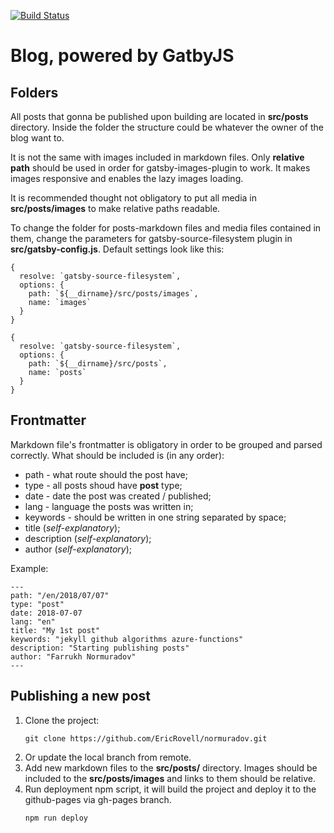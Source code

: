 [![Build Status](https://dev.azure.com/normuradov0143/normuradov/_apis/build/status/pharrukh.normuradov?branchName=master)](https://dev.azure.com/normuradov0143/normuradov/_build/latest?definitionId=2&branchName=master)

# Blog, powered by GatbyJS

## Folders

All posts that gonna be published upon building are located in **src/posts** directory. Inside the folder the structure could be whatever the owner of the blog want to.

It is not the same with images included in markdown files. Only **relative path** should be used in order for gatsby-images-plugin to work. It makes images responsive and enables the lazy images loading.

It is recommended thought not obligatory to put all media in **src/posts/images** to make relative paths readable.

To change the folder for posts-markdown files and media files contained in them, change the parameters for gatsby-source-filesystem plugin in **src/gatsby-config.js**. Default settings look like this:

```
{
  resolve: `gatsby-source-filesystem`,
  options: {
    path: `${__dirname}/src/posts/images`,
    name: `images`
  }
}
```

```
{
  resolve: `gatsby-source-filesystem`,
  options: {
    path: `${__dirname}/src/posts`,
    name: `posts`
  }
}
```

## Frontmatter

Markdown file's frontmatter is obligatory in order to be grouped and parsed correctly. What should be included is (in any order):

- path - what route should the post have;
- type - all posts shoud have **post** type;
- date - date the post was created / published;
- lang - language the posts was written in;
- keywords - should be written in one string separated by space;
- title (*self-explanatory*);
- description (*self-explanatory*);
- author (*self-explanatory*);

Example:

```
---
path: "/en/2018/07/07"
type: "post"
date: 2018-07-07
lang: "en"
title: "My 1st post"
keywords: "jekyll github algorithms azure-functions"
description: "Starting publishing posts"
author: "Farrukh Normuradov"
---
```

## Publishing a new post

1. Clone the project:
   ```
   git clone https://github.com/EricRovell/normuradov.git
   ```
2. Or update the local branch from remote.
3. Add new markdown files to the **src/posts/** directory. Images should be included to the **src/posts/images** and links to them should be relative.
4. Run deployment npm script, it will build the project and deploy it to the github-pages via gh-pages branch.
   ```
   npm run deploy
   ```
